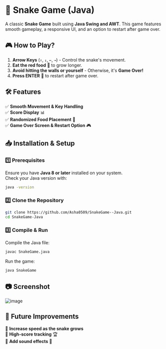 # 🐍 Snake Game (Java)

A classic **Snake Game** built using **Java Swing and AWT**. This game features smooth gameplay, a responsive UI, and an option to restart after game over.

## 🎮 How to Play?
1. **Arrow Keys** (`↑`, `↓`, `←`, `→`) - Control the snake's movement.
2. **Eat the red food** 🍎 to grow longer.
3. **Avoid hitting the walls or yourself** - Otherwise, it's **Game Over!**
4. **Press ENTER** 🔄 to restart after game over.

## 🛠️ Features
✅ **Smooth Movement & Key Handling**  
✅ **Score Display** 📊  
✅ **Randomized Food Placement** 🍏  
✅ **Game Over Screen & Restart Option** 🎮  

## 📥 Installation & Setup
### 1️⃣ Prerequisites
Ensure you have **Java 8 or later** installed on your system.  
Check your Java version with:
```sh
java -version
```

### 2️⃣ Clone the Repository
```sh
git clone https://github.com/Asha0509/SnakeGame--Java.git
cd SnakeGame-Java
```

### 3️⃣ Compile & Run
Compile the Java file:
```sh
javac SnakeGame.java
```
Run the game:
```sh
java SnakeGame
```

## 📷 Screenshot
![image](https://github.com/user-attachments/assets/812245cb-277b-446d-b076-0c4cb2728344)


## 📌 Future Improvements
🔹 **Increase speed as the snake grows**  
🔹 **High-score tracking** 🏆  
🔹 **Add sound effects** 🎵  


